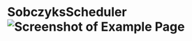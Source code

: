 # SobczyksScheduler![Screenshot of Example Page](https://user-images.githubusercontent.com/26222624/182770312-d0281023-f791-4694-af8c-2f7d08aab88a.png)
